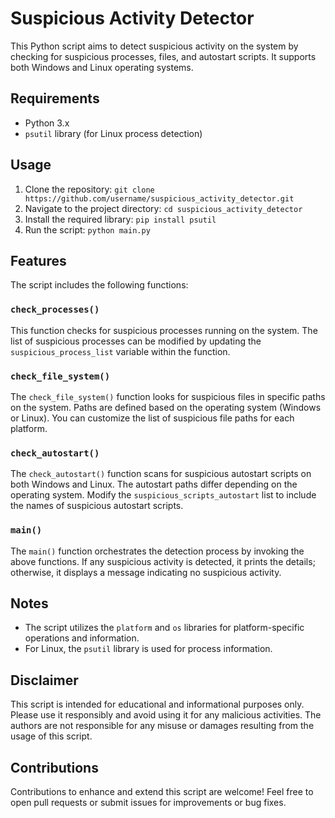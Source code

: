 # Suspicious Activity Detector

This Python script aims to detect suspicious activity on the system by checking for suspicious processes, files, and autostart scripts. It supports both Windows and Linux operating systems.

## Requirements

- Python 3.x
- `psutil` library (for Linux process detection)

## Usage

1. Clone the repository: `git clone https://github.com/username/suspicious_activity_detector.git`
2. Navigate to the project directory: `cd suspicious_activity_detector`
3. Install the required library: `pip install psutil`
4. Run the script: `python main.py`

## Features

The script includes the following functions:

### `check_processes()`

This function checks for suspicious processes running on the system. The list of suspicious processes can be modified by updating the `suspicious_process_list` variable within the function.

### `check_file_system()`

The `check_file_system()` function looks for suspicious files in specific paths on the system. Paths are defined based on the operating system (Windows or Linux). You can customize the list of suspicious file paths for each platform.

### `check_autostart()`

The `check_autostart()` function scans for suspicious autostart scripts on both Windows and Linux. The autostart paths differ depending on the operating system. Modify the `suspicious_scripts_autostart` list to include the names of suspicious autostart scripts.

### `main()`

The `main()` function orchestrates the detection process by invoking the above functions. If any suspicious activity is detected, it prints the details; otherwise, it displays a message indicating no suspicious activity.

## Notes

- The script utilizes the `platform` and `os` libraries for platform-specific operations and information.
- For Linux, the `psutil` library is used for process information.

## Disclaimer

This script is intended for educational and informational purposes only. Please use it responsibly and avoid using it for any malicious activities. The authors are not responsible for any misuse or damages resulting from the usage of this script.

## Contributions

Contributions to enhance and extend this script are welcome! Feel free to open pull requests or submit issues for improvements or bug fixes.
